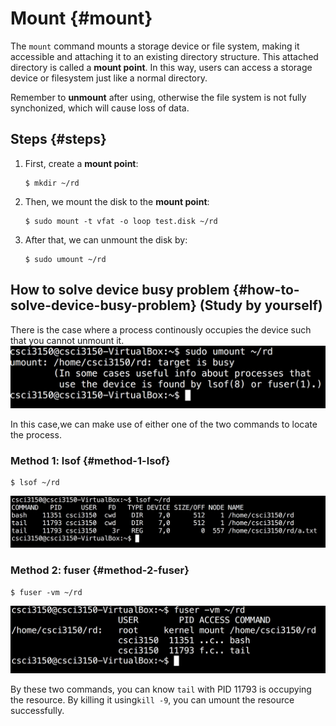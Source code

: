 # Mount {#mount}

The `mount` command mounts a storage device or file system, making it accessible and attaching it to an existing directory structure. This attached directory is called a **mount point**. In this way, users can access a storage device or filesystem just like a normal directory.

Remember to **unmount** after using, otherwise the file system is not fully synchonized, which will cause loss of data.

## Steps {#steps}

1. First, create a **mount point**:

   ```
   $ mkdir ~/rd

   ```

2. Then, we mount the disk to the **mount point**:

   ```
   $ sudo mount -t vfat -o loop test.disk ~/rd

   ```

3. After that, we can unmount the disk by:

   ```
   $ sudo umount ~/rd

   ```


## How to solve device busy problem {#how-to-solve-device-busy-problem} (Study by yourself)

There is the case where a process continously occupies the device such that you cannot unmount it.![](assets/umount_failed.png)

In this case,we can make use of either one of the two commands to locate the process.

### Method 1: lsof {#method-1-lsof}

```
$ lsof ~/rd

```

![](assets/lsof.png)

### Method 2: fuser {#method-2-fuser}

```
$ fuser -vm ~/rd

```

![](assets/fuser.png)

By these two commands, you can know `tail` with PID 11793 is occupying the resource. By killing it using`kill -9`, you can umount the resource successfully.

